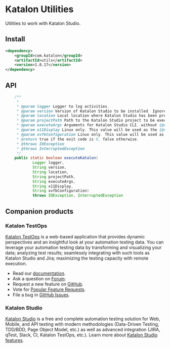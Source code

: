 # Katalon Utilities

Utilities to work with Katalon Studio.

## Install

```xml
<dependency>
    <groupId>com.katalon</groupId>
    <artifactId>utils</artifactId>
    <version>1.0.17</version>
</dependency>
```

## API

```java
    /**
     *
     * @param logger Logger to log activities.
     * @param version Version of Katalon Studio to be installed. Ignored if {@code location} is provided.
     * @param location Local location where Katalon Studio has been pre-installed. If this argument is null or empty the package will be downloaded and installed automatically.
     * @param projectPath Path to the Katalon Studio project to be executed. Ignored if provided by (@code executeArgs}.
     * @param executeArgs Arguments for Katalon Studio CLI, without {@code -runMode}. If {@code -projectPath} is missing, the argument {@code projectPath} will be used.
     * @param x11Display Linux only. This value will be used as the {@code DISPLAY} environment variable.
     * @param xvfbConfiguration Linux only. This value will be used as the arguments for {@code xvfb-run}.
     * @return true if the exit code is 0, false otherwise.
     * @throws IOException
     * @throws InterruptedException
     */
    public static boolean executeKatalon(
            Logger logger,
            String version,
            String location,
            String projectPath,
            String executeArgs,
            String x11Display,
            String xvfbConfiguration)
            throws IOException, InterruptedException
```

## Companion products

### Katalon TestOps

[Katalon TestOps](https://analytics.katalon.com) is a web-based application that provides dynamic perspectives and an insightful look at your automation testing data. You can leverage your automation testing data by transforming and visualizing your data; analyzing test results; seamlessly integrating with such tools as Katalon Studio and Jira; maximizing the testing capacity with remote execution.

* Read our [documentation](https://docs.katalon.com/katalon-analytics/docs/overview.html).
* Ask a question on [Forum](https://forum.katalon.com/categories/katalon-analytics).
* Request a new feature on [GitHub](CONTRIBUTING.md).
* Vote for [Popular Feature Requests](https://github.com/katalon-analytics/katalon-analytics/issues?q=is%3Aopen+is%3Aissue+label%3Afeature-request+sort%3Areactions-%2B1-desc).
* File a bug in [GitHub Issues](https://github.com/katalon-analytics/katalon-analytics/issues).

### Katalon Studio
[Katalon Studio](https://www.katalon.com) is a free and complete automation testing solution for Web, Mobile, and API testing with modern methodologies (Data-Driven Testing, TDD/BDD, Page Object Model, etc.) as well as advanced integration (JIRA, qTest, Slack, CI, Katalon TestOps, etc.). Learn more about [Katalon Studio features](https://www.katalon.com/features/).
